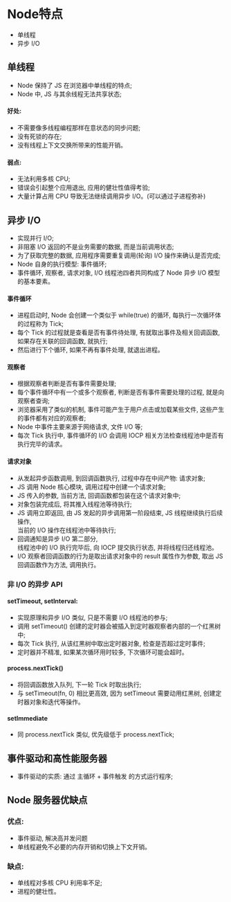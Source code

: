 # Node特点
- 单线程
- 异步 I/O

## 单线程
- Node 保持了 JS 在浏览器中单线程的特点;
- Node 中, JS 与其余线程无法共享状态;

#### 好处: 
- 不需要像多线程编程那样在意状态的同步问题;
- 没有死锁的存在;
- 没有线程上下文交换所带来的性能开销。

#### 弱点:
- 无法利用多核 CPU;
- 错误会引起整个应用退出, 应用的健壮性值得考验;
- 大量计算占用 CPU 导致无法继续调用异步 I/O。(可以通过子进程弥补)

## 异步 I/O
- 实现并行 I/O;
- 非阻塞 I/O 返回的不是业务需要的数据, 而是当前调用状态;
- 为了获取完整的数据, 应用程序需要重复调用(轮询) I/O 操作来确认是否完成;
- Node 自身的执行模型: 事件循环;
- 事件循环, 观察者, 请求对象, I/O 线程池四者共同构成了 Node 异步 I/O 模型的基本要素。

#### 事件循环
- 进程启动时, Node 会创建一个类似于 while(true) 的循环, 每执行一次循环体的过程称为 Tick;
- 每个 Tick 的过程就是查看是否有事件待处理, 有就取出事件及相关回调函数,  
    如果存在关联的回调函数, 就执行;
- 然后进行下个循环, 如果不再有事件处理, 就退出进程。

#### 观察者
- 根据观察者判断是否有事件需要处理;
- 每个事件循环中有一个或多个观察者, 判断是否有事件需要处理的过程, 就是向观察者查询;
- 浏览器采用了类似的机制, 事件可能产生于用户点击或加载某些文件, 这些产生的事件都有对应的观察者;
- Node 中事件主要来源于网络请求, 文件 I/O 等;
- 每次 Tick 执行中, 事件循环的 I/O 会调用 IOCP 相关方法检查线程池中是否有执行完毕的请求。

#### 请求对象
- 从发起异步函数调用, 到回调函数执行, 过程中存在中间产物: 请求对象;
- JS 调用 Node 核心模块, 调用过程中创建一个请求对象;
- JS 传入的参数, 当前方法, 回调函数都包装在这个请求对象中; 
- 对象包装完成后, 将其推入线程池等待执行;
- JS 调用立即返回, 由 JS 发起的异步调用第一阶段结束, JS 线程继续执行后续操作,  
    当前的 I/O 操作在线程池中等待执行;
- 回调通知是异步 I/O 第二部分,  
    线程池中的 I/O 执行完毕后, 向 IOCP 提交执行状态, 并将线程归还线程池。
- I/O 观察者回调函数的行为是取出请求对象中的 result 属性作为参数, 取出 JS 回调函数作为方法, 调用执行。

### 非 I/O 的异步 API
#### setTimeout, setInterval:
- 实现原理和异步 I/O 类似, 只是不需要 I/O 线程池的参与;
- 调用 setTimeout() 创建的定时器会被插入到定时器观察者内部的一个红黑树中;
- 每次 Tick 执行, 从该红黑树中取出定时器对象, 检查是否超过定时事件;
- 定时器并不精准, 如果某次循环用时较多, 下次循环可能会超时。

#### process.nextTick()
- 将回调函数放入队列, 下一轮 Tick 时取出执行;
- 与 setTimeout(fn, 0) 相比更高效, 因为 setTimeout 需要动用红黑树, 创建定时器对象和迭代等操作。

#### setImmediate
- 同 process.nextTick 类似, 优先级低于 process.nextTick;

## 事件驱动和高性能服务器
- 事件驱动的实质: 通过 主循环 + 事件触发 的方式运行程序;

## Node 服务器优缺点
### 优点:
- 事件驱动, 解决高并发问题
- 单线程避免不必要的内存开销和切换上下文开销。

### 缺点:
- 单线程对多核 CPU 利用率不足;
- 进程的健壮性。

